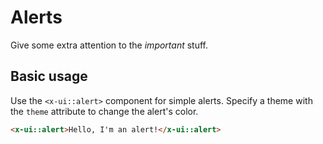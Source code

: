 # Alerts

Give some extra attention to the *important* stuff.

## Basic usage

Use the `<x-ui::alert>` component for simple alerts. Specify a theme with the `theme` attribute to change the alert's color.

```html +demo
<x-ui::alert>Hello, I'm an alert!</x-ui::alert>
```
